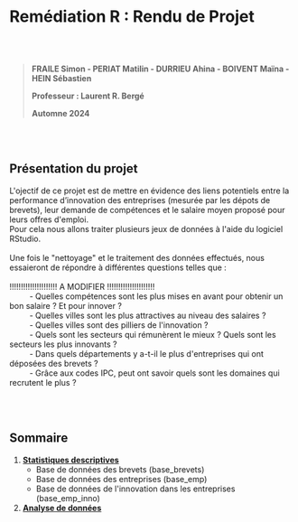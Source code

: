 


# **Remédiation R : Rendu de Projet**  

<br>
<br>

<blockquote>
<p><b>FRAILE Simon - PERIAT Matilin - DURRIEU Ahina - BOIVENT Maïna - HEIN Sébastien</b></p>
<p><b>Professeur : Laurent R. Bergé</b></p>
<p><b>Automne 2024</b></p>
</blockquote>

<br>
<br>



## **Présentation du projet**  

<span style="font-size: 14px;">L'ojectif de ce projet est de mettre en évidence des liens potentiels entre la performance d’innovation des entreprises (mesurée par les dépots de brevets), leur demande de compétences et le salaire moyen proposé pour leurs offres d'emploi.<br>
Pour cela nous allons traiter plusieurs jeux de données à l'aide du logiciel RStudio. <br><br>
Une fois le "nettoyage" et le traitement des données effectués, nous essaieront de répondre à différentes questions telles que : <br><br>
!!!!!!!!!!!!!!!!!!!!! A MODIFIER !!!!!!!!!!!!!!!!!!!!! <br>
&nbsp;&nbsp;&nbsp;&nbsp;&nbsp;&nbsp;&nbsp;&nbsp; - Quelles compétences sont les plus mises en avant pour obtenir un bon salaire ? Et pour innover ? <br>
&nbsp;&nbsp;&nbsp;&nbsp;&nbsp;&nbsp;&nbsp;&nbsp; - Quelles villes sont les plus attractives au niveau des salaires ? <br>
&nbsp;&nbsp;&nbsp;&nbsp;&nbsp;&nbsp;&nbsp;&nbsp; - Quelles villes sont des pilliers de l'innovation ? <br>
&nbsp;&nbsp;&nbsp;&nbsp;&nbsp;&nbsp;&nbsp;&nbsp; - Quels sont les secteurs qui rémunèrent le mieux ? Quels sont les secteurs les plus innovants ? <br>
&nbsp;&nbsp;&nbsp;&nbsp;&nbsp;&nbsp;&nbsp;&nbsp; - Dans quels départements y a-t-il le plus d'entreprises qui ont déposées des brevets ? <br>
&nbsp;&nbsp;&nbsp;&nbsp;&nbsp;&nbsp;&nbsp;&nbsp; - Grâce aux codes IPC, peut ont savoir quels sont les domaines qui recrutent le plus ? <br>
</i></span><br>


<br>



## **Sommaire**  

1. [**Statistiques descriptives**](statistiques.md)  
   - Base de données des brevets (base_brevets)  
   - Base de données des entreprises (base_emp)  
   - Base de données de l'innovation dans les entreprises (base_emp_inno)  
2. [**Analyse de données**](analyse.md)  
